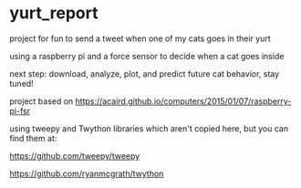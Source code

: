# yurt_report

project for fun to send a tweet when one of my cats goes in their yurt

using a raspberry pi and a force sensor to decide when a cat goes inside

next step: download, analyze, plot, and predict future cat behavior, stay tuned!

project based on https://acaird.github.io/computers/2015/01/07/raspberry-pi-fsr

using tweepy and Twython libraries which aren't copied here, but you can find them at:

https://github.com/tweepy/tweepy

https://github.com/ryanmcgrath/twython
